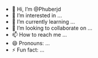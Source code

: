- 👋 Hi, I’m @Phuberjd
- 👀 I’m interested in ...
- 🌱 I’m currently learning ...
- 💞️ I’m looking to collaborate on ...
- 📫 How to reach me ...
- 😄 Pronouns: ...
- ⚡ Fun fact: ...

<!---
Phuberjd/Phuberjd is a ✨ special ✨ repository because its `README.md` (this file) appears on your GitHub profile.
You can click the Preview link to take a look at your changes.
--->

